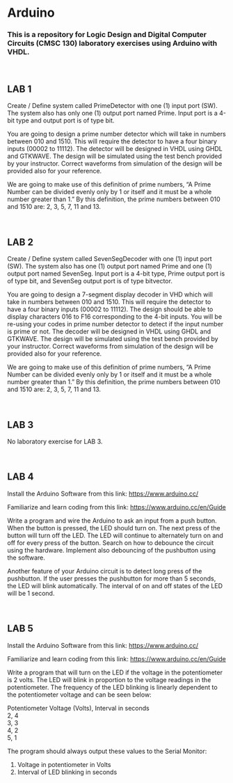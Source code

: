 # Arduino

### This is a repository for Logic Design and Digital Computer Circuits (CMSC 130) laboratory exercises using Arduino with VHDL.

<br>

## LAB 1

Create / Define system called PrimeDetector with one (1) input port (SW). The system also has only one (1) output port named Prime. Input port is a 4-bit type and output port is of type bit.

You are going to design a prime number detector which will take in numbers between 010 and 1510. This will require the detector to have a four binary inputs (00002 to 11112). The detector will be designed in VHDL using GHDL and GTKWAVE. The design will be simulated using the test bench provided by your instructor. Correct waveforms from simulation of the design will be provided also for your reference.

We are going to make use of this definition of prime numbers, “A Prime Number can be divided evenly only by 1 or itself and it must be a whole number greater than 1.” By this definition, the prime numbers between 010 and 1510 are: 2, 3, 5, 7, 11 and 13.

<br>

## LAB 2

Create / Define system called SevenSegDecoder with one (1) input port (SW). The system also has one (1) output port named Prime and one (1) output port named SevenSeg. Input port is a 4-bit type, Prime output port is of type bit, and SevenSeg output port is of type bitvector.

You are going to design a 7-segment display decoder in VHD which will take in numbers between 010 and 1510. This will require the detector to have a four binary inputs (00002 to 11112). The design should be able to display characters 016 to F16 corresponding to the 4-bit inputs. You will be re-using your codes in prime number detector to detect if the input number is prime or not. The decoder will be designed in VHDL using GHDL and GTKWAVE. The design will be simulated using the test bench provided by your instructor. Correct waveforms from simulation of the design will be provided also for your reference.

We are going to make use of this definition of prime numbers, “A Prime Number can be divided evenly only by 1 or itself and it must be a whole number greater than 1.” By this definition, the prime numbers between 010 and 1510 are: 2, 3, 5, 7, 11 and 13.

<br>

## LAB 3

No laboratory exercise for LAB 3.

<br>

## LAB 4

Install the Arduino Software from this link: https://www.arduino.cc/

Familiarize and learn coding from this link: https://www.arduino.cc/en/Guide

Write a program and wire the Arduino to ask an input from a push button. When the button is pressed, the LED should turn on. The next press of the button will turn off the LED. The LED will continue to alternately turn on and off for every press of the button. Search on how to debounce the circuit using the hardware. Implement also debouncing of the pushbutton using the software.

Another feature of your Arduino circuit is to detect long press of the pushbutton. If the user presses the pushbutton for more than 5 seconds, the LED will blink automatically. The interval of on and off states of the LED will be 1 second.

<br>

## LAB 5

Install the Arduino Software from this link: https://www.arduino.cc/

Familiarize and learn coding from this link: https://www.arduino.cc/en/Guide

Write a program that will turn on the LED if the voltage in the potentiometer is 2 volts. The LED will blink in proportion to the voltage readings in the potentiometer. The frequency of the LED blinking is linearly dependent to the potentiometer voltage and can be seen below: <br>

Potentiometer Voltage (Volts), Interval in seconds<br>
2, 4<br>
3, 3<br>
4, 2<br>
5, 1<br>

The program should always output these values to the Serial Monitor:
1. Voltage in potentiometer in Volts
2. Interval of LED blinking in seconds
